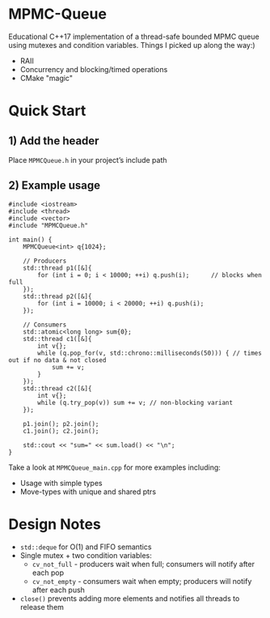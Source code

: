 # MPMC-Queue
Educational C++17 implementation of a thread-safe bounded MPMC queue using mutexes and condition variables. 
Things I picked up along the way:)
- RAII
- Concurrency and blocking/timed operations
- CMake "magic"

# Quick Start
## 1) Add the header
Place `MPMCQueue.h` in your project’s include path

## 2) Example usage
````
#include <iostream>
#include <thread>
#include <vector>
#include "MPMCQueue.h"

int main() {
    MPMCQueue<int> q{1024};

    // Producers
    std::thread p1([&]{
        for (int i = 0; i < 10000; ++i) q.push(i);      // blocks when full
    });
    std::thread p2([&]{
        for (int i = 10000; i < 20000; ++i) q.push(i);
    });

    // Consumers
    std::atomic<long long> sum{0};
    std::thread c1([&]{
        int v{};
        while (q.pop_for(v, std::chrono::milliseconds(50))) { // times out if no data & not closed
            sum += v;
        }
    });
    std::thread c2([&]{
        int v{};
        while (q.try_pop(v)) sum += v; // non-blocking variant
    });

    p1.join(); p2.join();
    c1.join(); c2.join();

    std::cout << "sum=" << sum.load() << "\n";
}

````
Take a look at `MPMCQueue_main.cpp` for more examples including:
- Usage with simple types
- Move-types with unique and shared ptrs
# Design Notes
- `std::deque` for O(1) and FIFO semantics
- Single mutex + two condition variables:
  - `cv_not_full` - producers wait when full; consumers will notify after each pop
  - `cv_not_empty` - consumers wait when empty; producers will notify after each push
- `close()` prevents adding more elements and notifies all threads to release them
